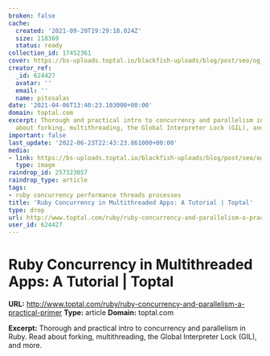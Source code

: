 ```yaml
---
broken: false
cache:
  created: '2021-09-20T19:29:18.024Z'
  size: 118369
  status: ready
collection_id: 17452361
cover: https://bs-uploads.toptal.io/blackfish-uploads/blog/post/seo/og_image_file/og_image/13631/0827_Ruby_ConcurrencyandParallelismAPracticalTutorial_Razvan_Social-3cdcc1ab050900bbc40bcf3ca264e866.png
creator_ref:
  _id: 624427
  avatar: ''
  email: ''
  name: pitosalas
date: '2021-04-06T13:40:23.103000+00:00'
domain: toptal.com
excerpt: Thorough and practical intro to concurrency and parallelism in Ruby. Read
  about forking, multithreading, the Global Interpreter Lock (GIL), and more.
important: false
last_update: '2022-06-23T22:43:23.861000+00:00'
media:
- link: https://bs-uploads.toptal.io/blackfish-uploads/blog/post/seo/og_image_file/og_image/13631/0827_Ruby_ConcurrencyandParallelismAPracticalTutorial_Razvan_Social-3cdcc1ab050900bbc40bcf3ca264e866.png
  type: image
raindrop_id: 257323057
raindrop_type: article
tags:
- ruby concurrency performance threads processes
title: 'Ruby Concurrency in Multithreaded Apps: A Tutorial | Toptal'
type: drop
url: http://www.toptal.com/ruby/ruby-concurrency-and-parallelism-a-practical-primer
user_id: 624427
---
```


# Ruby Concurrency in Multithreaded Apps: A Tutorial | Toptal

**URL:** http://www.toptal.com/ruby/ruby-concurrency-and-parallelism-a-practical-primer
**Type:** article
**Domain:** toptal.com

**Excerpt:** Thorough and practical intro to concurrency and parallelism in Ruby. Read about forking, multithreading, the Global Interpreter Lock (GIL), and more.
